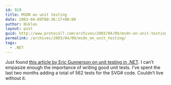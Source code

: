 ```yaml
---
id: 919
title: MSDN on unit testing
date: 2003-04-09T00:36:17+00:00
author: Niklas
layout: post
guid: http://www.protocol7.com/archives/2003/04/09/msdn-on-unit-testing/
permalink: /archives/2003/04/09/msdn_on_unit_testing/
tags:
  - .NET
---
```

<div class='microid-22e3c05b09c259d678e4189299b17e1926cd0509'>
  <p>
    Just found <a title="Working with C#" href="http://msdn.microsoft.com/library/default.asp?url=/library/en-us/dncscol/html/csharp03202003.asp">this article by Eric Gunnerson on unit testing in .NET</a>. I can&#8217;t empasize enough the importance of writing good unit tests. I&#8217;ve spent the last two months adding a total of 562 tests for the SVG# code. Couldn&#8217;t live without it.
  </p>
</div>